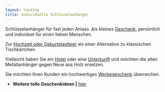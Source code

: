 ```yaml
---
layout: landing
title: Individuelle Schlüsselanhänger
---
```


Schlüsselanhänger für fast jeden Anlass.
Als kleines <a href="{{ site.baseurl }}/schluesselanhaenger/#geschenke">Geschenk</a>, persönlich und individuel für einen lieben Menschen.

Zur <a href="{{ site.baseurl }}/schluesselanhaenger/#hz">Hochzeit oder Geburtstagfeier</a> als einer Alternative zu klassischen Tischkärtchen.

Vielleicht haben Sie  ein <a href="{{ site.baseurl }}/schluesselanhaenger/#hotel">Hotel</a> oder eine <a href="{{ site.baseurl }}/schluesselanhaenger/#hotel">Unterkunft</a> und möchten die alten Metallanhänger gegen Neue aus Holz ersetzen.

Sie möchten Ihren Kunden ein hochwertiges <a href="{{ site.baseurl }}/schluesselanhaenger/#werbung">Werbegeschenk</a>  überreichen.


- **Weitere tolle Geschenkideen \|** <a href="{{ site.baseurl }}/holzwerke/#geschenke">hier</a>
